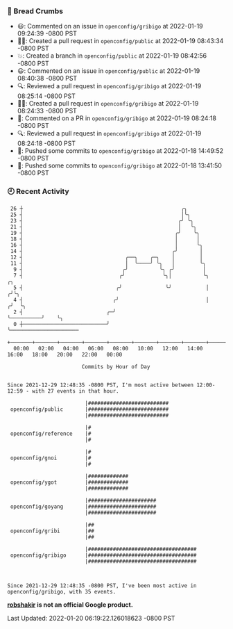 ### 🍞 Bread Crumbs

 * 😃: Commented on an issue in `openconfig/gribigo` at 2022-01-19 09:24:39 -0800 PST
 * ✍🏼: Created a pull request in `openconfig/public` at 2022-01-19 08:43:34 -0800 PST
 * 💥: Created a branch in `openconfig/public` at 2022-01-19 08:42:56 -0800 PST
 * 😃: Commented on an issue in `openconfig/public` at 2022-01-19 08:40:38 -0800 PST
 * 🔍: Reviewed a pull request in  `openconfig/gribigo` at 2022-01-19 08:25:14 -0800 PST
 * ✍🏼: Created a pull request in `openconfig/gribigo` at 2022-01-19 08:24:33 -0800 PST
 * 💬: Commented on a PR in  `openconfig/gribigo` at 2022-01-19 08:24:18 -0800 PST
 * 🔍: Reviewed a pull request in  `openconfig/gribigo` at 2022-01-19 08:24:18 -0800 PST
 * 🚢: Pushed some commits to `openconfig/gribigo` at 2022-01-18 14:49:52 -0800 PST
 * 🚢: Pushed some commits to `openconfig/gribigo` at 2022-01-18 13:41:50 -0800 PST

### 🕘 Recent Activity
```
 26 ┼                                                   ╭╮
 25 ┤                                                   │╰╮
 23 ┤                                                  ╭╯ ╰╮
 21 ┤                                                  │   ╰╮
 19 ┤                                                 ╭╯    ╰╮
 18 ┤                                                 │      │
 16 ┤                                                 │      ╰╮
 14 ┤                                                ╭╯       │
 12 ┤                                 ╭──╮    ╭─╮    │        │
 11 ┤                                 │  ╰────╯ ╰╮   │        ╰╮
  9 ┤                                ╭╯          ╰╮ ╭╯         │
  7 ┤                               ╭╯            ╰╮│          ╰╮            ╭╮
  5 ┤                              ╭╯              ╰╯           │           ╭╯╰╮
  4 ┤                             ╭╯                            │          ╭╯  ╰╮
  2 ┤                           ╭─╯                             ╰──────────╯    ╰╮
  0 ┼───────────────────────────╯                                                ╰──────────────────────
    +───────+───────+───────+───────+───────+───────+───────+───────+───────+───────+───────+───────+────
  00:00   02:00   04:00   06:00   08:00   10:00   12:00   14:00   16:00   18:00   20:00   22:00   00:00   

						Commits by Hour of Day


Since 2021-12-29 12:48:35 -0800 PST, I'm most active between 12:00-12:59 - with 27 events in that hour.

```



```
                         |##########################
 openconfig/public       |##########################
                         |##########################

                         |#
 openconfig/reference    |#
                         |#

                         |#
 openconfig/gnoi         |#
                         |#

                         |#############
 openconfig/ygot         |#############
                         |#############

                         |######################
 openconfig/goyang       |######################
                         |######################

                         |##
 openconfig/gribi        |##
                         |##

                         |###################################
 openconfig/gribigo      |###################################
                         |###################################



Since 2021-12-29 12:48:35 -0800 PST, I've been most active in openconfig/gribigo, with 35 events.

```
**[robshakir](mailto:robjs@google.com) is not an official Google product.**  


Last Updated: 2022-01-20 06:19:22.126018623 -0800 PST
